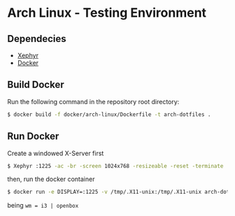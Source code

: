 # Arch Linux - Testing Environment

## Dependecies

- [Xephyr](https://wiki.archlinux.org/index.php/Xephyr)
- [Docker](https://www.docker.com/)


## Build Docker

Run the following command in the repository root directory:

```sh
$ docker build -f docker/arch-linux/Dockerfile -t arch-dotfiles .
```

## Run Docker

Create a windowed X-Server first

```sh
$ Xephyr :1225 -ac -br -screen 1024x768 -resizeable -reset -terminate
```

then, run the docker container

```sh
$ docker run -e DISPLAY=:1225 -v /tmp/.X11-unix:/tmp/.X11-unix arch-dotfiles <wm>
```

being `wm = i3 | openbox`